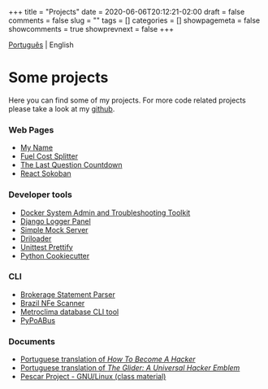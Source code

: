 +++ 
title = "Projects"
date = 2020-06-06T20:12:21-02:00
draft = false 
comments = false 
slug = "" 
tags = []
categories = []
showpagemeta = false
showcomments = true
showprevnext = false
+++

[Português](/projetos) | English

# Some projects 
Here you can find some of my projects. For more code related projects please take a look at my [github](https://github.com/jonathadv).

### Web Pages
- [My Name](https://jonatha.daguerre.com.br/my-name/)
- [Fuel Cost Splitter](https://fcs.daguerre.com.br/)
- [The Last Question Countdown](https://tlq.daguerre.com.br/)
- [React Sokoban](https://jonatha.daguerre.com.br/react-sokoban/#/)

### Developer tools
- [Docker System Admin and Troubleshooting Toolkit](https://hub.docker.com/r/jonathadv/admin-toolkit/)
- [Django Logger Panel](https://github.com/jonathadv/django-logger-panel)
- [Simple Mock Server](https://github.com/jonathadv/simple-mock-server)
- [Driloader](https://github.com/lucasmello/Driloader)
- [Unittest Prettify](https://github.com/jonathadv/unittest-prettify)
- [Python Cookiecutter](https://github.com/jonathadv/python-cookiecutter)


### CLI
- [Brokerage Statement Parser](https://github.com/jonathadv/brokerage-statement)
- [Brazil NFe Scanner](https://github.com/jonathadv/nfe-scanner)
- [Metroclima database CLI tool](https://github.com/jonathadv/metroclima-cli)
- [PyPoABus](https://github.com/jonathadv/py-poa-bus)

### Documents
- [Portuguese translation of *How To Become A Hacker*](https://jonatha.daguerre.com.br/hacker-howto/)
- [Portuguese translation of *The Glider: A Universal Hacker Emblem*](https://jonatha.daguerre.com.br/hacker-emblem/)
- [Pescar Project - GNU/Linux (class material)](https://pescar.daguerre.com.br/)

